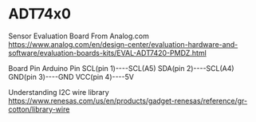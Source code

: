 # ADT74x0

Sensor Evaluation Board From Analog.com
https://www.analog.com/en/design-center/evaluation-hardware-and-software/evaluation-boards-kits/EVAL-ADT7420-PMDZ.html

Board Pin     Arduino Pin
SCL(pin 1)----SCL(A5)
SDA(pin 2)----SCL(A4)
GND(pin 3)----GND
VCC(pin 4)----5V


Understanding I2C wire library
https://www.renesas.com/us/en/products/gadget-renesas/reference/gr-cotton/library-wire
